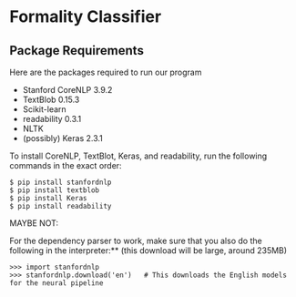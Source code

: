 # Formality Classifier

## Package Requirements

Here are the packages required to run our program

- Stanford CoreNLP 3.9.2
- TextBlob 0.15.3
- Scikit-learn
- readability 0.3.1
- NLTK
- (possibly) Keras 2.3.1

To install CoreNLP, TextBlot, Keras, and readability, run the following commands in the exact order:

```
$ pip install stanfordnlp
$ pip install textblob
$ pip install Keras
$ pip install readability
```



MAYBE NOT:

For the dependency parser to work, make sure that you also do the following in the interpreter:** (this download will be large, around 235MB)

```
>>> import stanfordnlp
>>> stanfordnlp.download('en')   # This downloads the English models for the neural pipeline
```